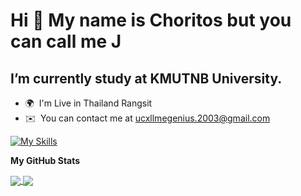 
Hi 👋 My name is Choritos but you can call me J <br>
===============================================

I’m currently study at KMUTNB University.
-----------------------------------------

* 🌍  I'm Live in Thailand Rangsit
* ✉️  You can contact me at [ucxllmegenius.2003@gmail.com](mailto:ucxllmegenius.2003@gmail.com)

[![My Skills](https://skillicons.dev/icons?i=js,html,css,cpp,figma,git,github,java,lua,mongodb,py)](https://skillicons.dev)


<b>My GitHub Stats</b>


<a href="https://github.com/anuraghazra/github-readme-stats">
  <img align="center" src="https://github-readme-stats.vercel.app/api/pin/?username=JohnEleanor&repo=github-readme-stats" />
</a>
<a href="https://github.com/anuraghazra/convoychat">
  <img align="center" src="https://github-readme-stats.vercel.app/api/pin/?username=JohnEleanor&repo=convoychat" />
</a>
